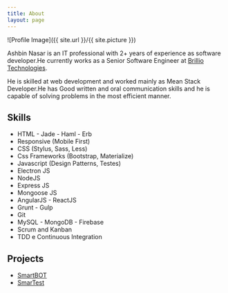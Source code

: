 ```yaml
---
title: About
layout: page
---
```

![Profile Image]({{ site.url }}/{{ site.picture }})

<p>Ashbin Nasar is an IT professional with 2+ years of experience as software developer.He currently works as a Senior Software Engineer at <a href="https://www.brillio.com/">Brillio Technologies</a>.</p>

<p>He is skilled at web development and worked mainly as Mean Stack Developer.He has Good written and oral communication skills and he is capable of solving problems in the most efficient manner.</p>


<h2>Skills</h2>

<ul class="skill-list">
	<li>HTML - Jade - Haml - Erb</li>
	<li>Responsive (Mobile First)</li>
	<li>CSS (Stylus, Sass, Less)</li>
	<li>Css Frameworks (Bootstrap, Materialize)</li>
	<li>Javascript (Design Patterns, Testes)</li>
	<li>Electron JS</li>
	<li>NodeJS</li>
	<li>Express JS</li>
	<li>Mongoose JS</li>
	<li>AngularJS - ReactJS</li>
	<li>Grunt - Gulp</li>
	<li>Git</li>
	<!-- <li>PHP</li> -->
	<!-- <li>Python</li> -->
	<li>MySQL - MongoDB - Firebase</li>
	<li>Scrum and Kanban</li>
	<li>TDD e Continuous Integration</li>
</ul>

<h2>Projects</h2>

<ul>
	<li><a href="https://www.brillio.com/">SmartBOT</a></li>
	<li><a href="https://www.brillio.com/solutions/smartest">SmarTest</a></li>
</ul>
